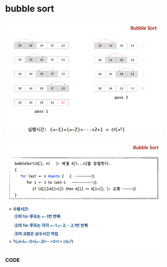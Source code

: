 # bubble sort

![](../.gitbook/assets/image%20%2822%29.png)

>

![](../.gitbook/assets/image%20%2832%29.png)

### CODE

```text

```

